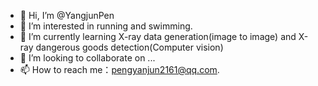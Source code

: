- 👋 Hi, I’m @YangjunPen
- 👀 I’m interested in running and swimming.
- 🌱 I’m currently learning X-ray data generation(image to image) and X-ray dangerous goods detection(Computer vision)
- 💞️ I’m looking to collaborate on ...
- 📫 How to reach me：pengyanjun2161@qq.com.

<!---
YanjunPen/YanjunPen is a ✨ special ✨ repository because its `README.md` (this file) appears on your GitHub profile.
You can click the Preview link to take a look at your changes.
--->
